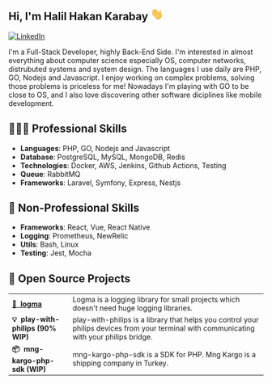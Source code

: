 <h2> Hi, I'm Halil Hakan Karabay <img src="https://raw.githubusercontent.com/ABSphreak/ABSphreak/master/gifs/Hi.gif" height="25px"></h2>

[ ![LinkedIn](https://img.shields.io/badge/LinkedIn-0077B5?style=for-the-badge&logo=linkedin&logoColor=white)](https://www.linkedin.com/in/halil-hakan-karabay)

I'm a Full-Stack Developer, highly Back-End Side. I'm interested in almost everything about computer science especially OS, computer networks, distrubuted systems and system design. The languages I use daily are PHP, GO, Nodejs and Javascript. I enjoy working on complex problems, solving those problems is priceless for me! Nowadays I'm playing with GO to be close to OS, and I also love discovering other software diciplines like mobile development.

## 🧑🏽‍💻 Professional Skills

 - **Languages**: PHP, GO, Nodejs and Javascript
 - **Database**: PostgreSQL, MySQL, MongoDB, Redis
 - **Technologies**: Docker, AWS, Jenkins, Github Actions, Testing
 - **Queue**: RabbitMQ
 - **Frameworks**: Laravel, Symfony, Express, Nestjs

## 🥴 Non-Professional Skills

 - **Frameworks**: React, Vue, React Native
 - **Logging**: Prometheus, NewRelic
 - **Utils**: Bash, Linux
 - **Testing**: Jest, Mocha

## 🏢 Open Source Projects

<table>
    <tbody>
      <tr>
      <td><a href="https://github.com/h22k/logma"><b>🍩 &nbsp;logma</b></a></td>
      <td>Logma is a logging library for small projects which doesn't need huge logging libraries.</td>
    </tr>
    <tr>
      <td><b>💡 &nbsp;play-with-philips (90% WIP)</b></td>
      <td>play-with-philips is a library that helps you control your philips devices from your terminal with communicating with your philips bridge.</td>
    </tr>  
    <tr>
      <td><b>📦 &nbsp;mng-kargo-php-sdk (WIP)</b></td>
      <td>mng-kargo-php-sdk is a SDK for PHP. Mng Kargo is a shipping company in Turkey.</td>
    </tr>  
    </tbody>
</table>
